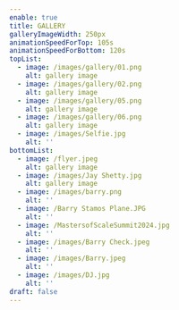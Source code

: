 ```yaml
---
enable: true
title: GALLERY
galleryImageWidth: 250px
animationSpeedForTop: 105s
animationSpeedForBottom: 120s
topList:
  - image: /images/gallery/01.png
    alt: gallery image
  - image: /images/gallery/02.png
    alt: gallery image
  - image: /images/gallery/05.png
    alt: gallery image
  - image: /images/gallery/06.png
    alt: gallery image
  - image: /images/Selfie.jpg
    alt: ''
bottomList:
  - image: /flyer.jpeg
    alt: gallery image
  - image: /images/Jay Shetty.jpg
    alt: gallery image
  - image: /images/barry.png
    alt: ''
  - image: /Barry Stamos Plane.JPG
    alt: ''
  - image: /MastersofScaleSummit2024.jpg
    alt: ''
  - image: /images/Barry Check.jpeg
    alt: ''
  - image: /images/Barry.jpeg
    alt: ''
  - image: /images/DJ.jpg
    alt: ''
draft: false
---
```

